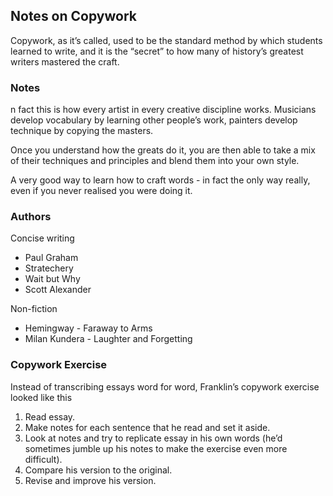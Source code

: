 
## Notes on Copywork

Copywork, as it’s called, used to be the standard method by which students learned to write, and it is the “secret” to how many of history’s greatest writers mastered the craft.

### Notes

n fact this is how every artist in every creative discipline works. Musicians develop vocabulary by learning other people’s work, painters develop technique by copying the masters.

Once you understand how the greats do it, you are then able to take a mix of their techniques and principles and blend them into your own style.

A very good way to learn how to craft words - in fact the only way really, even if you never realised you were doing it.

### Authors

Concise writing
- Paul Graham
- Stratechery
- Wait but Why
- Scott Alexander

Non-fiction
- Hemingway - Faraway to Arms
- Milan Kundera - Laughter and Forgetting

### Copywork Exercise

Instead of transcribing essays word for word, Franklin’s copywork exercise looked like this
1. Read essay.
2. Make notes for each sentence that he read and set it aside.
3. Look at notes and try to replicate essay in his own words (he’d sometimes jumble up his notes to make the exercise even more difficult).
4. Compare his version to the original.
5. Revise and improve his version.
